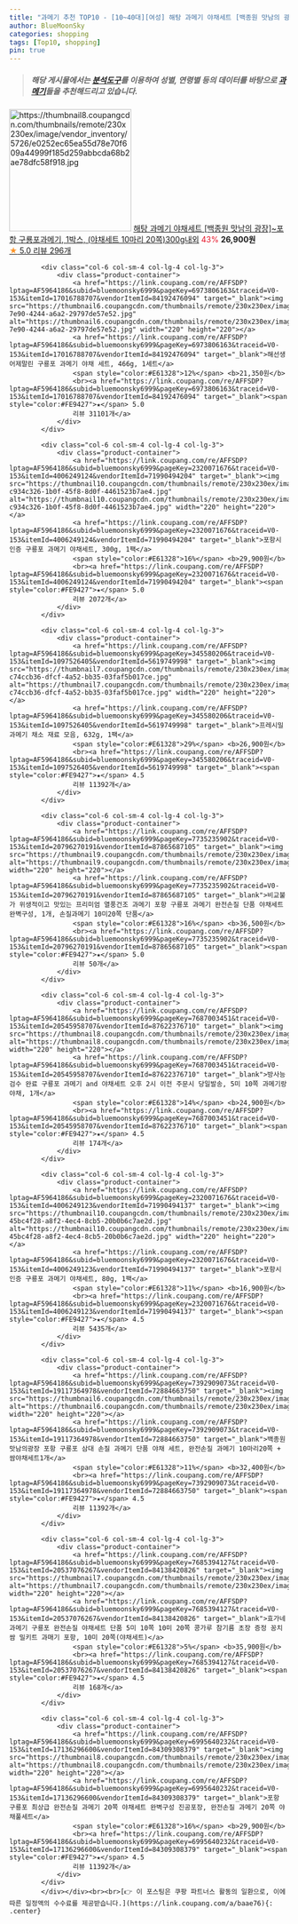 ```yaml
---
title: "과메기 추천 TOP10 - [10~40대][여성] 해탕 과메기 야채세트 [백종원 맛남의 광장]~포항 구룡포과메기, 1박스, (야채세트 10마리 20쪽)300g내외"
author: BlueMoonSky
categories: shopping
tags: [Top10, shopping]
pin: true
---
```


> ##### 해당 게시물에서는 [**분석도구**](https://itemscout.io/)를 이용하여 **성별**, **연령별** 등의 데이터를 바탕으로 [**과메기**](https://link.coupang.com/a/baae76)들을 추천해드리고 있습니다.
<div class="container"><div class="row">
            <div class="col-6 col-sm-4 col-lg-4 col-lg-3">
                <div class="product-container">
                    <a href="https://link.coupang.com/re/AFFSDP?lptag=AF5964186&subid=bluemoonsky6999&pageKey=7687931812&traceid=V0-153&itemId=20551001293&vendorItemId=85970648811" target="_blank"><img src="https://thumbnail8.coupangcdn.com/thumbnails/remote/230x230ex/image/vendor_inventory/5726/e0252ec65ea55d78e70f609a44999f185d259abbcda68b2ae78dfc58f918.jpg" alt="https://thumbnail8.coupangcdn.com/thumbnails/remote/230x230ex/image/vendor_inventory/5726/e0252ec65ea55d78e70f609a44999f185d259abbcda68b2ae78dfc58f918.jpg" width="220" height="220"></a>
                    <a href="https://link.coupang.com/re/AFFSDP?lptag=AF5964186&subid=bluemoonsky6999&pageKey=7687931812&traceid=V0-153&itemId=20551001293&vendorItemId=85970648811" target="_blank">해탕 과메기 야채세트 [백종원 맛남의 광장]~포항 구룡포과메기, 1박스, (야채세트 10마리 20쪽)300g내외</a>
                    <span style="color:#E61328">43%</span> <b>26,900원</b>
                    <br><a href="https://link.coupang.com/re/AFFSDP?lptag=AF5964186&subid=bluemoonsky6999&pageKey=7687931812&traceid=V0-153&itemId=20551001293&vendorItemId=85970648811" target="_blank"><span style="color:#FE9427">★</span> 5.0
                    리뷰 296개</a>
                </div>
            </div>
            
            <div class="col-6 col-sm-4 col-lg-4 col-lg-3">
                <div class="product-container">
                    <a href="https://link.coupang.com/re/AFFSDP?lptag=AF5964186&subid=bluemoonsky6999&pageKey=6973806163&traceid=V0-153&itemId=17016788707&vendorItemId=84192476094" target="_blank"><img src="https://thumbnail6.coupangcdn.com/thumbnails/remote/230x230ex/image/retail/images/2022/11/09/13/5/8e96526c-7e90-4244-a6a2-29797de57e52.jpg" alt="https://thumbnail6.coupangcdn.com/thumbnails/remote/230x230ex/image/retail/images/2022/11/09/13/5/8e96526c-7e90-4244-a6a2-29797de57e52.jpg" width="220" height="220"></a>
                    <a href="https://link.coupang.com/re/AFFSDP?lptag=AF5964186&subid=bluemoonsky6999&pageKey=6973806163&traceid=V0-153&itemId=17016788707&vendorItemId=84192476094" target="_blank">해선생 어제말린 구룡포 과메기 야채 세트, 466g, 1세트</a>
                    <span style="color:#E61328">12%</span> <b>21,350원</b>
                    <br><a href="https://link.coupang.com/re/AFFSDP?lptag=AF5964186&subid=bluemoonsky6999&pageKey=6973806163&traceid=V0-153&itemId=17016788707&vendorItemId=84192476094" target="_blank"><span style="color:#FE9427">★</span> 5.0
                    리뷰 31101개</a>
                </div>
            </div>
            
            <div class="col-6 col-sm-4 col-lg-4 col-lg-3">
                <div class="product-container">
                    <a href="https://link.coupang.com/re/AFFSDP?lptag=AF5964186&subid=bluemoonsky6999&pageKey=2320071676&traceid=V0-153&itemId=4006249124&vendorItemId=71990494204" target="_blank"><img src="https://thumbnail10.coupangcdn.com/thumbnails/remote/230x230ex/image/retail/images/1688378426930661-c934c326-1b0f-45f8-8d0f-4461523b7ae4.jpg" alt="https://thumbnail10.coupangcdn.com/thumbnails/remote/230x230ex/image/retail/images/1688378426930661-c934c326-1b0f-45f8-8d0f-4461523b7ae4.jpg" width="220" height="220"></a>
                    <a href="https://link.coupang.com/re/AFFSDP?lptag=AF5964186&subid=bluemoonsky6999&pageKey=2320071676&traceid=V0-153&itemId=4006249124&vendorItemId=71990494204" target="_blank">포항시 인증 구룡포 과메기 야채세트, 300g, 1팩</a>
                    <span style="color:#E61328">16%</span> <b>29,900원</b>
                    <br><a href="https://link.coupang.com/re/AFFSDP?lptag=AF5964186&subid=bluemoonsky6999&pageKey=2320071676&traceid=V0-153&itemId=4006249124&vendorItemId=71990494204" target="_blank"><span style="color:#FE9427">★</span> 5.0
                    리뷰 2072개</a>
                </div>
            </div>
            
            <div class="col-6 col-sm-4 col-lg-4 col-lg-3">
                <div class="product-container">
                    <a href="https://link.coupang.com/re/AFFSDP?lptag=AF5964186&subid=bluemoonsky6999&pageKey=345580206&traceid=V0-153&itemId=1097526405&vendorItemId=5619749998" target="_blank"><img src="https://thumbnail7.coupangcdn.com/thumbnails/remote/230x230ex/image/retail/images/2440210002294960-c74ccb36-dfcf-4a52-bb35-03faf5b017ce.jpg" alt="https://thumbnail7.coupangcdn.com/thumbnails/remote/230x230ex/image/retail/images/2440210002294960-c74ccb36-dfcf-4a52-bb35-03faf5b017ce.jpg" width="220" height="220"></a>
                    <a href="https://link.coupang.com/re/AFFSDP?lptag=AF5964186&subid=bluemoonsky6999&pageKey=345580206&traceid=V0-153&itemId=1097526405&vendorItemId=5619749998" target="_blank">프레시밀 과메기 채소 재료 모음, 632g, 1팩</a>
                    <span style="color:#E61328">29%</span> <b>26,900원</b>
                    <br><a href="https://link.coupang.com/re/AFFSDP?lptag=AF5964186&subid=bluemoonsky6999&pageKey=345580206&traceid=V0-153&itemId=1097526405&vendorItemId=5619749998" target="_blank"><span style="color:#FE9427">★</span> 4.5
                    리뷰 11392개</a>
                </div>
            </div>
            
            <div class="col-6 col-sm-4 col-lg-4 col-lg-3">
                <div class="product-container">
                    <a href="https://link.coupang.com/re/AFFSDP?lptag=AF5964186&subid=bluemoonsky6999&pageKey=7735235902&traceid=V0-153&itemId=20796270191&vendorItemId=87865687105" target="_blank"><img src="https://thumbnail9.coupangcdn.com/thumbnails/remote/230x230ex/image/vendor_inventory/7535/57506be62fd2baff0769b5b53447b487866c7933ecd37eb6b6dd062bfb48.jpg" alt="https://thumbnail9.coupangcdn.com/thumbnails/remote/230x230ex/image/vendor_inventory/7535/57506be62fd2baff0769b5b53447b487866c7933ecd37eb6b6dd062bfb48.jpg" width="220" height="220"></a>
                    <a href="https://link.coupang.com/re/AFFSDP?lptag=AF5964186&subid=bluemoonsky6999&pageKey=7735235902&traceid=V0-153&itemId=20796270191&vendorItemId=87865687105" target="_blank">비교불가 위생적이고 맛있는 프리미엄 열풍건조 과메기 포항 구룡포 과메기 완전손질 단품 야채세트 완벽구성, 1개, 손질과메기 10미20쪽 단품</a>
                    <span style="color:#E61328">16%</span> <b>36,500원</b>
                    <br><a href="https://link.coupang.com/re/AFFSDP?lptag=AF5964186&subid=bluemoonsky6999&pageKey=7735235902&traceid=V0-153&itemId=20796270191&vendorItemId=87865687105" target="_blank"><span style="color:#FE9427">★</span> 5.0
                    리뷰 50개</a>
                </div>
            </div>
            
            <div class="col-6 col-sm-4 col-lg-4 col-lg-3">
                <div class="product-container">
                    <a href="https://link.coupang.com/re/AFFSDP?lptag=AF5964186&subid=bluemoonsky6999&pageKey=7687003451&traceid=V0-153&itemId=20545958707&vendorItemId=87622376710" target="_blank"><img src="https://thumbnail8.coupangcdn.com/thumbnails/remote/230x230ex/image/vendor_inventory/b8b3/867beff8191db24ab1f5f7d56173595f339b90d5e36e7fd780b625b591ac.jpg" alt="https://thumbnail8.coupangcdn.com/thumbnails/remote/230x230ex/image/vendor_inventory/b8b3/867beff8191db24ab1f5f7d56173595f339b90d5e36e7fd780b625b591ac.jpg" width="220" height="220"></a>
                    <a href="https://link.coupang.com/re/AFFSDP?lptag=AF5964186&subid=bluemoonsky6999&pageKey=7687003451&traceid=V0-153&itemId=20545958707&vendorItemId=87622376710" target="_blank">방사능 검수 완료 구룡포 과메기 and 야채세트 오후 2시 이전 주문시 당일발송, 5미 10쪽 과메기랑 야채, 1개</a>
                    <span style="color:#E61328">14%</span> <b>24,900원</b>
                    <br><a href="https://link.coupang.com/re/AFFSDP?lptag=AF5964186&subid=bluemoonsky6999&pageKey=7687003451&traceid=V0-153&itemId=20545958707&vendorItemId=87622376710" target="_blank"><span style="color:#FE9427">★</span> 4.5
                    리뷰 174개</a>
                </div>
            </div>
            
            <div class="col-6 col-sm-4 col-lg-4 col-lg-3">
                <div class="product-container">
                    <a href="https://link.coupang.com/re/AFFSDP?lptag=AF5964186&subid=bluemoonsky6999&pageKey=2320071676&traceid=V0-153&itemId=4006249123&vendorItemId=71990494137" target="_blank"><img src="https://thumbnail10.coupangcdn.com/thumbnails/remote/230x230ex/image/retail/images/1074489969194458-45bc4f28-a8f2-4ec4-8cb5-20b0b6c7ae2d.jpg" alt="https://thumbnail10.coupangcdn.com/thumbnails/remote/230x230ex/image/retail/images/1074489969194458-45bc4f28-a8f2-4ec4-8cb5-20b0b6c7ae2d.jpg" width="220" height="220"></a>
                    <a href="https://link.coupang.com/re/AFFSDP?lptag=AF5964186&subid=bluemoonsky6999&pageKey=2320071676&traceid=V0-153&itemId=4006249123&vendorItemId=71990494137" target="_blank">포항시 인증 구룡포 과메기 야채세트, 80g, 1팩</a>
                    <span style="color:#E61328">11%</span> <b>16,900원</b>
                    <br><a href="https://link.coupang.com/re/AFFSDP?lptag=AF5964186&subid=bluemoonsky6999&pageKey=2320071676&traceid=V0-153&itemId=4006249123&vendorItemId=71990494137" target="_blank"><span style="color:#FE9427">★</span> 4.5
                    리뷰 5435개</a>
                </div>
            </div>
            
            <div class="col-6 col-sm-4 col-lg-4 col-lg-3">
                <div class="product-container">
                    <a href="https://link.coupang.com/re/AFFSDP?lptag=AF5964186&subid=bluemoonsky6999&pageKey=7392909073&traceid=V0-153&itemId=19117364978&vendorItemId=72884663750" target="_blank"><img src="https://thumbnail6.coupangcdn.com/thumbnails/remote/230x230ex/image/vendor_inventory/e1c4/2ca3bf549f9911a7541b86378a42a20e0d3884a9338872ece02fc75ab6a8.jpg" alt="https://thumbnail6.coupangcdn.com/thumbnails/remote/230x230ex/image/vendor_inventory/e1c4/2ca3bf549f9911a7541b86378a42a20e0d3884a9338872ece02fc75ab6a8.jpg" width="220" height="220"></a>
                    <a href="https://link.coupang.com/re/AFFSDP?lptag=AF5964186&subid=bluemoonsky6999&pageKey=7392909073&traceid=V0-153&itemId=19117364978&vendorItemId=72884663750" target="_blank">백종원 맛남의광장 포항 구룡포 삼대 손질 과메기 단품 야채 세트, 완전손질 과메기 10마리20쪽 + 쌈야채세트1개</a>
                    <span style="color:#E61328">11%</span> <b>32,400원</b>
                    <br><a href="https://link.coupang.com/re/AFFSDP?lptag=AF5964186&subid=bluemoonsky6999&pageKey=7392909073&traceid=V0-153&itemId=19117364978&vendorItemId=72884663750" target="_blank"><span style="color:#FE9427">★</span> 4.5
                    리뷰 11392개</a>
                </div>
            </div>
            
            <div class="col-6 col-sm-4 col-lg-4 col-lg-3">
                <div class="product-container">
                    <a href="https://link.coupang.com/re/AFFSDP?lptag=AF5964186&subid=bluemoonsky6999&pageKey=7685394127&traceid=V0-153&itemId=20537076267&vendorItemId=84138420826" target="_blank"><img src="https://thumbnail7.coupangcdn.com/thumbnails/remote/230x230ex/image/vendor_inventory/ac45/0934df6b4e5f668d67a32ab8d930b99abecfb7172300cbf7b6b0ca1115ea.jpg" alt="https://thumbnail7.coupangcdn.com/thumbnails/remote/230x230ex/image/vendor_inventory/ac45/0934df6b4e5f668d67a32ab8d930b99abecfb7172300cbf7b6b0ca1115ea.jpg" width="220" height="220"></a>
                    <a href="https://link.coupang.com/re/AFFSDP?lptag=AF5964186&subid=bluemoonsky6999&pageKey=7685394127&traceid=V0-153&itemId=20537076267&vendorItemId=84138420826" target="_blank">효가네 과메기 구룡포 완전손질 야채세트 단품 5미 10쪽 10미 20쪽 콩가루 참기름 초장 증정 꽁치 쌈 밀키트 과매기 포항, 10미 20쪽(야채세트)</a>
                    <span style="color:#E61328">5%</span> <b>35,900원</b>
                    <br><a href="https://link.coupang.com/re/AFFSDP?lptag=AF5964186&subid=bluemoonsky6999&pageKey=7685394127&traceid=V0-153&itemId=20537076267&vendorItemId=84138420826" target="_blank"><span style="color:#FE9427">★</span> 4.5
                    리뷰 168개</a>
                </div>
            </div>
            
            <div class="col-6 col-sm-4 col-lg-4 col-lg-3">
                <div class="product-container">
                    <a href="https://link.coupang.com/re/AFFSDP?lptag=AF5964186&subid=bluemoonsky6999&pageKey=6995640232&traceid=V0-153&itemId=17136296600&vendorItemId=84309308379" target="_blank"><img src="https://thumbnail8.coupangcdn.com/thumbnails/remote/230x230ex/image/vendor_inventory/35b5/92b50d51eceb1fbf18d2a6065ac42bae6f58cdf3a23b030e66f25dbe1bc2.jpg" alt="https://thumbnail8.coupangcdn.com/thumbnails/remote/230x230ex/image/vendor_inventory/35b5/92b50d51eceb1fbf18d2a6065ac42bae6f58cdf3a23b030e66f25dbe1bc2.jpg" width="220" height="220"></a>
                    <a href="https://link.coupang.com/re/AFFSDP?lptag=AF5964186&subid=bluemoonsky6999&pageKey=6995640232&traceid=V0-153&itemId=17136296600&vendorItemId=84309308379" target="_blank">포항 구룡포 최상급 완전손질 과메기 20쪽 야채세트 완벽구성 진공포장, 완전손질 과메기 20쪽 야채풀세트</a>
                    <span style="color:#E61328">16%</span> <b>29,900원</b>
                    <br><a href="https://link.coupang.com/re/AFFSDP?lptag=AF5964186&subid=bluemoonsky6999&pageKey=6995640232&traceid=V0-153&itemId=17136296600&vendorItemId=84309308379" target="_blank"><span style="color:#FE9427">★</span> 4.5
                    리뷰 11392개</a>
                </div>
            </div>
            </div></div><br><br>[👉 이 포스팅은 쿠팡 파트너스 활동의 일환으로, 이에 따른 일정액의 수수료를 제공받습니다.](https://link.coupang.com/a/baae76){: .center}